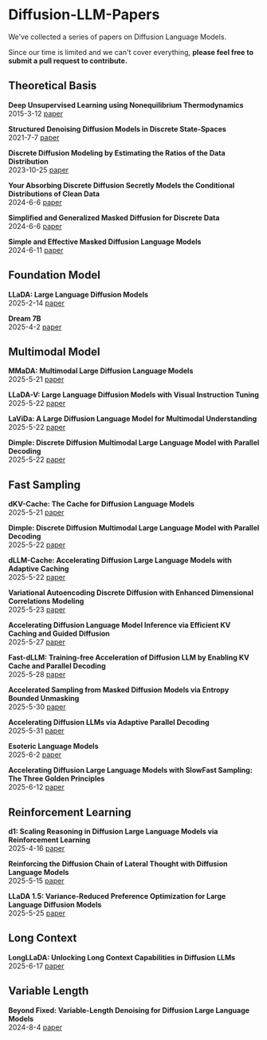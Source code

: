 # Diffusion-LLM-Papers

We’ve collected a series of papers on Diffusion Language Models. 

Since our time is limited and we can't cover everything, **please feel free to submit a pull request to contribute.**


## Theoretical Basis
**Deep Unsupervised Learning using Nonequilibrium Thermodynamics**  
2015-3-12 [paper](https://arxiv.org/abs/1503.03585)

**Structured Denoising Diffusion Models in Discrete State-Spaces**  
2021-7-7 [paper](https://arxiv.org/abs/2107.03006)

**Discrete Diffusion Modeling by Estimating the Ratios of the Data Distribution**  
2023-10-25 [paper](https://arxiv.org/abs/2310.16834)

**Your Absorbing Discrete Diffusion Secretly Models the Conditional Distributions of Clean Data**  
2024-6-6 [paper](https://arxiv.org/abs/2406.03736)

**Simplified and Generalized Masked Diffusion for Discrete Data**  
2024-6-6 [paper](https://arxiv.org/abs/2406.04329)

**Simple and Effective Masked Diffusion Language Models**  
2024-6-11 [paper](https://arxiv.org/abs/2406.07524)


## Foundation Model
**LLaDA: Large Language Diffusion Models**  
2025-2-14 [paper](https://arxiv.org/abs/2502.09992)

**Dream 7B**  
2025-4-2 [paper](https://hkunlp.github.io/blog/2025/dream/)


## Multimodal Model
**MMaDA: Multimodal Large Diffusion Language Models**  
2025-5-21 [paper](https://arxiv.org/abs/2505.15809)

**LLaDA-V: Large Language Diffusion Models with Visual Instruction Tuning**  
2025-5-22 [paper](https://arxiv.org/abs/2505.16933)

**LaViDa: A Large Diffusion Language Model for Multimodal Understanding**  
2025-5-22 [paper](https://arxiv.org/abs/2505.16839)

**Dimple: Discrete Diffusion Multimodal Large Language Model with Parallel Decoding**  
2025-5-22 [paper](https://arxiv.org/abs/2505.16990)


## Fast Sampling
**dKV-Cache: The Cache for Diffusion Language Models**  
2025-5-21 [paper](https://arxiv.org/abs/2505.15781)

**Dimple: Discrete Diffusion Multimodal Large Language Model with Parallel Decoding**  
2025-5-22 [paper](https://arxiv.org/abs/2505.16990)

**dLLM-Cache: Accelerating Diffusion Large Language Models with Adaptive Caching**  
2025-5-22 [paper](https://github.com/maomaocun/dLLM-cache?tab=readme-ov-file)

**Variational Autoencoding Discrete Diffusion with Enhanced Dimensional Correlations Modeling**  
2025-5-23 [paper](https://arxiv.org/abs/2505.17384)

**Accelerating Diffusion Language Model Inference via Efficient KV Caching and Guided Diffusion**  
2025-5-27 [paper](https://arxiv.org/pdf/2505.21467)

**Fast-dLLM: Training-free Acceleration of Diffusion LLM by Enabling KV Cache and Parallel Decoding**  
2025-5-28 [paper](https://nvlabs.github.io/Fast-dLLM/paper/fast_dllm.pdf)

**Accelerated Sampling from Masked Diffusion Models via Entropy Bounded Unmasking**  
2025-5-30 [paper](https://arxiv.org/abs/2505.24857)

**Accelerating Diffusion LLMs via Adaptive Parallel Decoding**  
2025-5-31 [paper](https://arxiv.org/abs/2506.00413)

**Esoteric Language Models**  
2025-6-2 [paper](https://arxiv.org/abs/2506.01928)

**Accelerating Diffusion Large Language Models with SlowFast Sampling: The Three Golden Principles**  
2025-6-12 [paper](https://arxiv.org/abs/2506.10848)


## Reinforcement Learning
**d1: Scaling Reasoning in Diffusion Large Language Models via Reinforcement Learning**  
2025-4-16 [paper](https://arxiv.org/abs/2504.12216)

**Reinforcing the Diffusion Chain of Lateral Thought with Diffusion Language Models**  
2025-5-15 [paper](https://arxiv.org/abs/2505.10446)

**LLaDA 1.5: Variance-Reduced Preference Optimization for Large Language Diffusion Models**  
2025-5-25 [paper](https://arxiv.org/abs/2505.19223)


## Long Context
**LongLLaDA: Unlocking Long Context Capabilities in Diffusion LLMs**  
2025-6-17 [paper](https://arxiv.org/abs/2506.14429)


## Variable Length
**Beyond Fixed: Variable-Length Denoising for Diffusion Large Language Models**  
2024-8-4 [paper](https://arxiv.org/abs/2508.00819)
